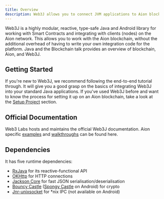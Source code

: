 ```yaml
---
title: Overview
description: Web3J allows you to connect JVM applications to Aion blockchains with Web3J, a lightweight, reactive, type-safe library for Java, Android, Kotlin and Scala. It does this by wrapping your blockchain application in a standard application wrapper.
---
```


Web3J is a highly modular, reactive, type-safe Java and Android library for working with Smart Contracts and integrating with clients (nodes) on the Aion network. This allows you to work with the Aion blockchain, without the additional overhead of having to write your own integration code for the platform. Java and the Blockchain talk provides an overview of blockchain, Aion, and Web3J.

## Getting Started

If you're new to Web3J, we recommend following the end-to-end tutorial through. It will give you a good grasp on the basics of integrating Web3J into your standard Java applications. If you've used Web3J before and want to know the process for setting it up on an Aion blockchain, take a look at the [Setup Project](/developers/apis/web3j/setup-project) section.

## Official Documentation

Web3 Labs hosts and maintains the official Web3J documentation. Aion specific [examples](/developers/apis/web3j/examples) and [walkthroughs](/developers/apis/web3j/end-to-end) can be found here.

## Dependencies

It has five runtime dependencies:

- [RxJava](https://github.com/ReactiveX/RxJava) for its reactive-functional API
- [OKHttp](https://hc.apache.org/httpcomponents-client-ga/index.html) for HTTP connections
- [Jackson Core](https://github.com/FasterXML/jackson-core) for fast JSON serialisation/deserialisation
- [Bouncy Castle](https://www.bouncycastle.org/) ([Spongy Castle](https://rtyley.github.io/spongycastle/) on Android) for crypto
- [Jnr-unixsocket](https://github.com/jnr/jnr-unixsocket) for *nix IPC (not available on Android)
